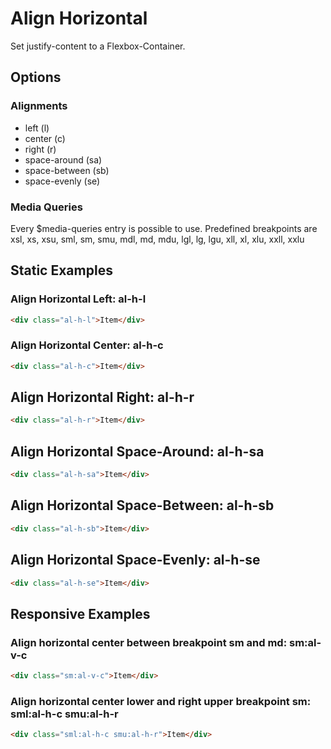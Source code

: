 # Align Horizontal

Set justify-content to a Flexbox-Container.

## Options

### Alignments

- left (l)
- center (c)
- right (r)
- space-around (sa)
- space-between (sb)
- space-evenly (se)

### Media Queries

Every \$media-queries entry is possible to use. Predefined breakpoints are xsl, xs, xsu, sml, sm, smu, mdl, md, mdu, lgl, lg, lgu, xll, xl, xlu, xxll, xxlu

## Static Examples

### Align Horizontal Left: **al-h-l**

```html
<div class="al-h-l">Item</div>
```

### Align Horizontal Center: **al-h-c**

```html
<div class="al-h-c">Item</div>
```

## Align Horizontal Right: **al-h-r**

```html
<div class="al-h-r">Item</div>
```

## Align Horizontal Space-Around: **al-h-sa**

```html
<div class="al-h-sa">Item</div>
```

## Align Horizontal Space-Between: **al-h-sb**

```html
<div class="al-h-sb">Item</div>
```

## Align Horizontal Space-Evenly: **al-h-se**

```html
<div class="al-h-se">Item</div>
```

## Responsive Examples

### Align horizontal center between breakpoint sm and md: **sm:al-v-c**

```html
<div class="sm:al-v-c">Item</div>
```

### Align horizontal center lower and right upper breakpoint sm: **sml:al-h-c smu:al-h-r**

```html
<div class="sml:al-h-c smu:al-h-r">Item</div>
```
